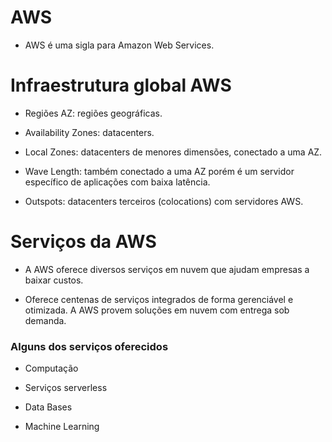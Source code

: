 # AWS

 - AWS é uma sigla para Amazon Web Services. 


# Infraestrutura global AWS

 - Regiões AZ: regiões geográficas.

 - Availability Zones: datacenters.

 - Local Zones: datacenters de menores dimensões, conectado a uma AZ.

 - Wave Length: também conectado a uma AZ porém é um servidor específico de aplicações com baixa latência.

 - Outspots: datacenters terceiros (colocations) com servidores AWS.


# Serviços da AWS

 - A AWS oferece diversos serviços em nuvem que ajudam empresas a baixar custos.

 - Oferece centenas de serviços integrados de forma gerenciável e otimizada. A AWS provem soluções em nuvem com entrega sob demanda.
 
### Alguns dos serviços oferecidos 

 - Computação

 - Serviços serverless

 - Data Bases

 - Machine Learning